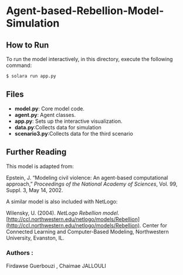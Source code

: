 # Agent-based-Rebellion-Model-Simulation

## How to Run
To run the model interactively, in this directory, execute the following command:

```bash
$ solara run app.py
```

## Files
- **model.py**: Core model code.
- **agent.py**: Agent classes.
- **app.py**: Sets up the interactive visualization.
- **data.py**:Collects data for simulation
- **scenario3.py**:Collects data for the third scenario


## Further Reading
This model is adapted from:

Epstein, J. “Modeling civil violence: An agent-based computational approach,” *Proceedings of the National Academy of Sciences*, Vol. 99, Suppl. 3, May 14, 2002.

A similar model is also included with NetLogo:

Wilensky, U. (2004). *NetLogo Rebellion model*. [http://ccl.northwestern.edu/netlogo/models/Rebellion](http://ccl.northwestern.edu/netlogo/models/Rebellion). Center for Connected Learning and Computer-Based Modeling, Northwestern University, Evanston, IL.

### Authors :
Firdawse Guerbouzi , Chaimae JALLOULI

